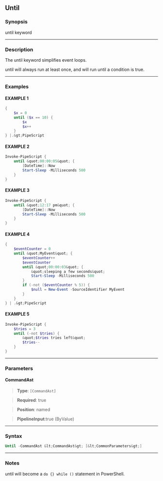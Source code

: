 
Until
-----
### Synopsis
until keyword

---
### Description

The until keyword simplifies event loops.

until will always run at least once, and will run until a condition is true.

---
### Examples
#### EXAMPLE 1
```PowerShell
{
    $x = 0
    until ($x == 10) {
        $x            
        $x++
    }        
} |.&gt;PipeScript
```

#### EXAMPLE 2
```PowerShell
Invoke-PipeScript {
    until &quot;00:00:05&quot; {
        [DateTime]::Now
        Start-Sleep -Milliseconds 500
    } 
}
```

#### EXAMPLE 3
```PowerShell
Invoke-PipeScript {
    until &quot;12:17 pm&quot; {
        [DateTime]::Now
        Start-Sleep -Milliseconds 500
    } 
}
```

#### EXAMPLE 4
```PowerShell
{
    $eventCounter = 0
    until &quot;MyEvent&quot; {
        $eventCounter++
        $eventCounter
        until &quot;00:00:03&quot; {
            &quot;sleeping a few seconds&quot;
            Start-Sleep -Milliseconds 500
        }
        if (-not ($eventCounter % 5)) {
            $null = New-Event -SourceIdentifier MyEvent
        }
    }
} | .&gt;PipeScript
```

#### EXAMPLE 5
```PowerShell
Invoke-PipeScript {
    $tries = 3
    until (-not $tries) {
        &quot;$tries tries left&quot;
        $tries--            
    }
}
```

---
### Parameters
#### **CommandAst**

> **Type**: ```[CommandAst]```

> **Required**: true

> **Position**: named

> **PipelineInput**:true (ByValue)



---
### Syntax
```PowerShell
Until -CommandAst &lt;CommandAst&gt; [&lt;CommonParameters&gt;]
```
---
### Notes
until will become a ```do {} while ()``` statement in PowerShell.




